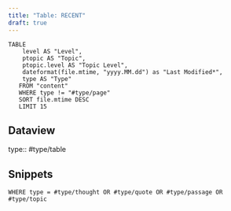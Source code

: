 ```yaml
---
title: "Table: RECENT"
draft: true
---
```

```dataview
TABLE 
	level AS "Level",
	ptopic AS "Topic",
	ptopic.level AS "Topic Level",
	dateformat(file.mtime, "yyyy.MM.dd") as "Last Modified*",
	type AS "Type"
   FROM "content"
   WHERE type != "#type/page"
   SORT file.mtime DESC
   LIMIT 15
```


## Dataview
type:: #type/table

## Snippets
```dataview
WHERE type = #type/thought OR #type/quote OR #type/passage OR #type/topic
```